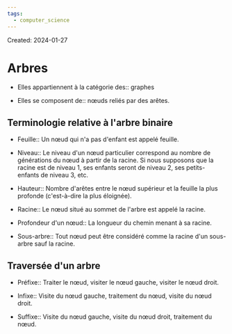 ```yaml
---
tags:
  - computer_science
---
```

Created: 2024-01-27

# Arbres
- Elles appartiennent à la catégorie des:: graphes
<!--SR:!2024-03-31,38,250-->
- Elles se composent de:: nœuds reliés par des arêtes.
<!--SR:!2024-04-07,44,250-->

## Terminologie relative à l'arbre binaire
- Feuille:: Un nœud qui n'a pas d'enfant est appelé feuille.
<!--SR:!2024-03-10,29,270-->
- Niveau:: Le niveau d'un nœud particulier correspond au nombre de générations du nœud à partir de la racine. Si nous supposons que la racine est de niveau 1, ses enfants seront de niveau 2, ses petits-enfants de niveau 3, etc.
<!--SR:!2024-04-09,44,250-->
- Hauteur:: Nombre d'arêtes entre le nœud supérieur et la feuille la plus profonde (c'est-à-dire la plus éloignée).
<!--SR:!2024-02-28,17,230-->
- Racine:: Le nœud situé au sommet de l'arbre est appelé la racine.
<!--SR:!2024-03-13,31,270-->
- Profondeur d'un nœud:: La longueur du chemin menant à sa racine.
<!--SR:!2024-02-26,19,250-->
- Sous-arbre:: Tout nœud peut être considéré comme la racine d'un sous-arbre sauf la racine.
<!--SR:!2024-03-04,24,250-->

## Traversée d'un arbre
- Préfixe:: Traiter le nœud, visiter le nœud gauche, visiter le nœud droit.
<!--SR:!2024-03-24,34,250-->
- Infixe:: Visite du nœud gauche, traitement du nœud, visite du nœud droit.
<!--SR:!2024-04-08,44,250-->
- Suffixe:: Visite du nœud gauche, visite du nœud droit, traitement du nœud.
<!--SR:!2024-04-04,42,250-->